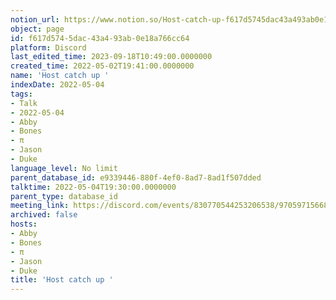 ```yaml
---
notion_url: https://www.notion.so/Host-catch-up-f617d5745dac43a493ab0e18a766cc64
object: page
id: f617d574-5dac-43a4-93ab-0e18a766cc64
platform: Discord
last_edited_time: 2023-09-18T10:49:00.0000000
created_time: 2022-05-02T19:41:00.0000000
name: 'Host catch up '
indexDate: 2022-05-04
tags:
- Talk
- 2022-05-04
- Abby
- Bones
- π
- Jason
- Duke
language_level: No limit
parent_database_id: e9339446-880f-4ef0-8ad7-8ad1f507dded
talktime: 2022-05-04T19:30:00.0000000
parent_type: database_id
meeting_link: https://discord.com/events/830770544253206538/970597156681568276
archived: false
hosts:
- Abby
- Bones
- π
- Jason
- Duke
title: 'Host catch up '
---
```





